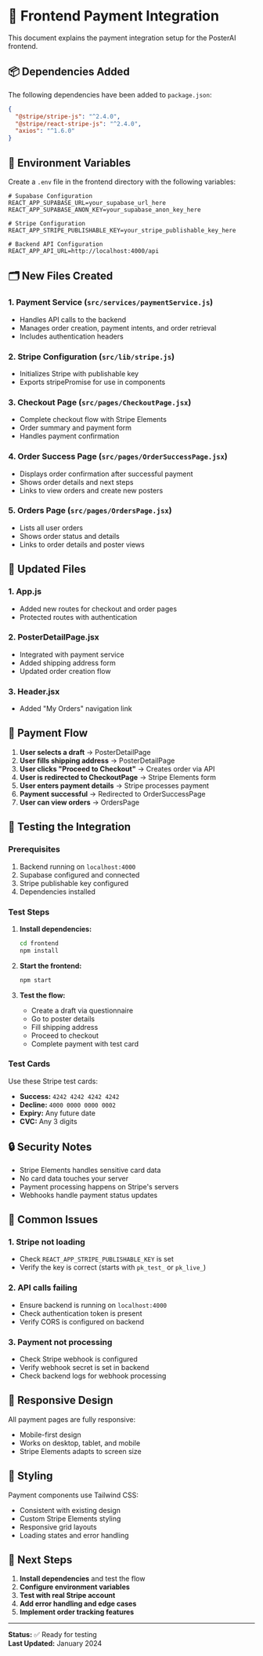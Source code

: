 # 🚀 Frontend Payment Integration

This document explains the payment integration setup for the PosterAI frontend.

## 📦 Dependencies Added

The following dependencies have been added to `package.json`:

```json
{
  "@stripe/stripe-js": "^2.4.0",
  "@stripe/react-stripe-js": "^2.4.0", 
  "axios": "^1.6.0"
}
```

## 🔧 Environment Variables

Create a `.env` file in the frontend directory with the following variables:

```env
# Supabase Configuration
REACT_APP_SUPABASE_URL=your_supabase_url_here
REACT_APP_SUPABASE_ANON_KEY=your_supabase_anon_key_here

# Stripe Configuration
REACT_APP_STRIPE_PUBLISHABLE_KEY=your_stripe_publishable_key_here

# Backend API Configuration
REACT_APP_API_URL=http://localhost:4000/api
```

## 🗂️ New Files Created

### 1. **Payment Service** (`src/services/paymentService.js`)
- Handles API calls to the backend
- Manages order creation, payment intents, and order retrieval
- Includes authentication headers

### 2. **Stripe Configuration** (`src/lib/stripe.js`)
- Initializes Stripe with publishable key
- Exports stripePromise for use in components

### 3. **Checkout Page** (`src/pages/CheckoutPage.jsx`)
- Complete checkout flow with Stripe Elements
- Order summary and payment form
- Handles payment confirmation

### 4. **Order Success Page** (`src/pages/OrderSuccessPage.jsx`)
- Displays order confirmation after successful payment
- Shows order details and next steps
- Links to view orders and create new posters

### 5. **Orders Page** (`src/pages/OrdersPage.jsx`)
- Lists all user orders
- Shows order status and details
- Links to order details and poster views

## 🔄 Updated Files

### 1. **App.js**
- Added new routes for checkout and order pages
- Protected routes with authentication

### 2. **PosterDetailPage.jsx**
- Integrated with payment service
- Added shipping address form
- Updated order creation flow

### 3. **Header.jsx**
- Added "My Orders" navigation link

## 🎯 Payment Flow

1. **User selects a draft** → PosterDetailPage
2. **User fills shipping address** → PosterDetailPage
3. **User clicks "Proceed to Checkout"** → Creates order via API
4. **User is redirected to CheckoutPage** → Stripe Elements form
5. **User enters payment details** → Stripe processes payment
6. **Payment successful** → Redirected to OrderSuccessPage
7. **User can view orders** → OrdersPage

## 🧪 Testing the Integration

### Prerequisites
1. Backend running on `localhost:4000`
2. Supabase configured and connected
3. Stripe publishable key configured
4. Dependencies installed

### Test Steps
1. **Install dependencies:**
   ```bash
   cd frontend
   npm install
   ```

2. **Start the frontend:**
   ```bash
   npm start
   ```

3. **Test the flow:**
   - Create a draft via questionnaire
   - Go to poster details
   - Fill shipping address
   - Proceed to checkout
   - Complete payment with test card

### Test Cards
Use these Stripe test cards:
- **Success:** `4242 4242 4242 4242`
- **Decline:** `4000 0000 0000 0002`
- **Expiry:** Any future date
- **CVC:** Any 3 digits

## 🔒 Security Notes

- Stripe Elements handles sensitive card data
- No card data touches your server
- Payment processing happens on Stripe's servers
- Webhooks handle payment status updates

## 🚨 Common Issues

### 1. **Stripe not loading**
- Check `REACT_APP_STRIPE_PUBLISHABLE_KEY` is set
- Verify the key is correct (starts with `pk_test_` or `pk_live_`)

### 2. **API calls failing**
- Ensure backend is running on `localhost:4000`
- Check authentication token is present
- Verify CORS is configured on backend

### 3. **Payment not processing**
- Check Stripe webhook is configured
- Verify webhook secret is set in backend
- Check backend logs for webhook processing

## 📱 Responsive Design

All payment pages are fully responsive:
- Mobile-first design
- Works on desktop, tablet, and mobile
- Stripe Elements adapts to screen size

## 🎨 Styling

Payment components use Tailwind CSS:
- Consistent with existing design
- Custom Stripe Elements styling
- Responsive grid layouts
- Loading states and error handling

## 🔄 Next Steps

1. **Install dependencies** and test the flow
2. **Configure environment variables**
3. **Test with real Stripe account**
4. **Add error handling and edge cases**
5. **Implement order tracking features**

---

**Status:** ✅ Ready for testing  
**Last Updated:** January 2024 